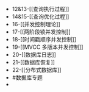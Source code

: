 - 12&13-[[查询执行过程]]
- 14&15-[[查询优化过程]]
- 16-[[并发控制理论]]
- 17-[[两阶段锁并发控制]]
- 18-[[时间戳顺序并发控制]]
- 19-[[MVCC 多版本并发控制]]
- 20-[[数据库日志]]
- 21-[[数据库恢复]]
- 22-[[分布式数据库]]
- #数据库专题
-